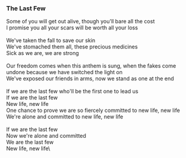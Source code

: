 ### The Last Few

Some of you will get out alive, though you'll bare all the cost\
I promise you all your scars will be worth all your loss\
\
We've taken the fall to save our skin\
We've stomached them all, these precious medicines\
Sick as we are, we are strong\
\
Our freedom comes when this anthem is sung, when the fakes come undone because we have switched the light on\
We've exposed our friends in arms, now we stand as one at the end\
\
If we are the last few who'll be the first one to lead us\
If we are the last few\
New life, new life\
One chance to prove we are so fiercely committed to new life, new life\
We're alone and committed to new life, new life\
\
If we are the last few\
Now we're alone and committed\
We are the last few\
New life, new life\
